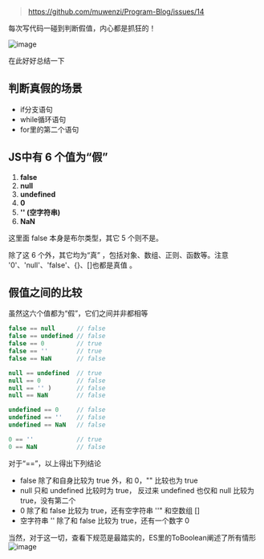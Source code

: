 > https://github.com/muwenzi/Program-Blog/issues/14

每次写代码一碰到判断假值，内心都是抓狂的！

![image](https://cloud.githubusercontent.com/assets/12554487/18162469/2d90f422-7069-11e6-91b1-f8ed13653f14.png)

在此好好总结一下
## 判断真假的场景
- if分支语句
- while循环语句
- for里的第二个语句
## JS中有 6 个值为“假”
1. **false**
2. **null**
3. **undefined**
4. **0**
5. **'' (空字符串)**
6. **NaN**

这里面 false 本身是布尔类型，其它 5 个则不是。

除了这 6 个外，其它均为“真” ，包括对象、数组、正则、函数等。注意 '0'、'null'、'false'、{}、[]也都是真值  。
## 假值之间的比较

虽然这六个值都为“假”，它们之间并非都相等

``` javascript
false == null      // false
false == undefined // false
false == 0         // true
false == ''        // true
false == NaN       // false

null == undefined  // true
null == 0          // false
null == '' )       // false
null == NaN        // false

undefined == 0     // false
undefined == ''    // false
undefined == NaN   // false

0 == ''            // true
0 == NaN           // false
```

对于“==”，以上得出下列结论
- false 除了和自身比较为 true 外，和 0，"" 比较也为 true
- null 只和 undefined 比较时为 true， 反过来 undefined 也仅和 null 比较为 true，没有第二个
- 0 除了和 false 比较为 true，还有空字符串 ''" 和空数组 []
- 空字符串 '' 除了和 false 比较为 true，还有一个数字 0

当然，对于这一切，查看下规范是最踏实的，ES里的ToBoolean阐述了所有情形
![image](https://cloud.githubusercontent.com/assets/12554487/18162049/13acec98-7067-11e6-93f5-8bcd4a2b414c.png)
